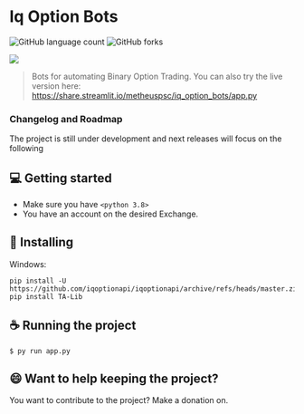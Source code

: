# Iq Option Bots


![GitHub language count](https://img.shields.io/github/languages/count/metheuspsc/Iq_Option_Bots?style=for-the-badge)
![GitHub forks](https://img.shields.io/github/forks/metheuspsc/Iq_Option_Bots?style=for-the-badge)


<img src="static/personagem2.png">

> Bots for automating Binary Option Trading.
> You can also try the live version here: https://share.streamlit.io/metheuspsc/iq_option_bots/app.py
### Changelog and Roadmap

The project is still under development and next releases will focus on the following


## 💻 Getting started

* Make sure you have `<python 3.8>`
* You have an account on the desired Exchange.

## 🚀 Installing

Windows:
```
pip install -U https://github.com/iqoptionapi/iqoptionapi/archive/refs/heads/master.zip
pip install TA-Lib
```

## ☕ Running the project

```
$ py run app.py
```
## 😄 Want to help keeping the project?<br>

You want to contribute to the project? 
Make a donation on.
